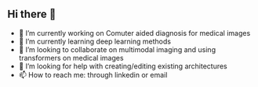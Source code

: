 ## Hi there 👋
- 🔭 I’m currently working on Comuter aided diagnosis for medical images
- 🌱 I’m currently learning deep learning methods
- 👯 I’m looking to collaborate on multimodal imaging and using transformers on medical images 
- 🤔 I’m looking for help with creating/editing existing architectures
- 📫 How to reach me: through linkedin or email

<!--
**Sumeet-Dash1/Sumeet-Dash1** is a ✨ _special_ ✨ repository because its `README.md` (this file) appears on your GitHub profile.

Here are some ideas to get you started:

- 🔭 I’m currently working on Comuter aided diagnosis for medical images
- 🌱 I’m currently learning deep learning methods
- 👯 I’m looking to collaborate on multimodal imaging and using transformers on medical images 
- 🤔 I’m looking for help with creating/editing existing architectures
- 📫 How to reach me: through linkedin or email
